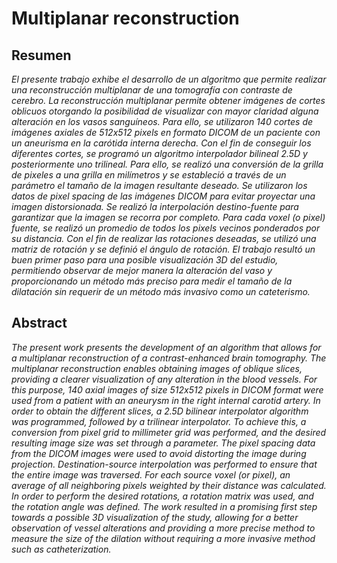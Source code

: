 # Multiplanar reconstruction

## Resumen
*El presente trabajo exhibe el desarrollo de un algoritmo que permite realizar una reconstrucción multiplanar de una tomografía con contraste de cerebro. La reconstrucción multiplanar permite obtener imágenes de cortes oblicuos otorgando la posibilidad de visualizar con mayor claridad alguna alteración en los vasos sanguíneos. Para ello, se utilizaron 140 cortes de imágenes axiales de 512x512 pixels en formato DICOM de un paciente con un aneurisma en la carótida interna derecha. Con el fin de conseguir los diferentes cortes, se programó un algoritmo interpolador bilineal 2.5D y posteriormente uno trilineal. Para ello, se realizó una conversión de la grilla de pixeles a una grilla en milímetros y se estableció a través de un parámetro el tamaño de la imagen resultante deseado. Se utilizaron los datos de pixel spacing de las imágenes DICOM para evitar proyectar una imagen distorsionada. Se realizó la interpolación destino-fuente para garantizar que la imagen se recorra por completo. Para cada voxel (o pixel) fuente, se realizó un promedio de todos los pixels vecinos ponderados por su distancia. Con el fin de realizar las rotaciones deseadas, se utilizó una matriz de rotación y se definió el ángulo de rotación. El trabajo resultó un buen primer paso para una posible visualización 3D del estudio, permitiendo observar de mejor manera la alteración del vaso y proporcionando un método más preciso para medir el tamaño de la dilatación sin requerir de un método más invasivo como un cateterismo.*

## Abstract
*The present work presents the development of an algorithm that allows for a multiplanar reconstruction of a contrast-enhanced brain tomography. The multiplanar reconstruction enables obtaining images of oblique slices, providing a clearer visualization of any alteration in the blood vessels. For this purpose, 140 axial images of size 512x512 pixels in DICOM format were used from a patient with an aneurysm in the right internal carotid artery. In order to obtain the different slices, a 2.5D bilinear interpolator algorithm was programmed, followed by a trilinear interpolator. To achieve this, a conversion from pixel grid to millimeter grid was performed, and the desired resulting image size was set through a parameter. The pixel spacing data from the DICOM images were used to avoid distorting the image during projection. Destination-source interpolation was performed to ensure that the entire image was traversed. For each source voxel (or pixel), an average of all neighboring pixels weighted by their distance was calculated. In order to perform the desired rotations, a rotation matrix was used, and the rotation angle was defined. The work resulted in a promising first step towards a possible 3D visualization of the study, allowing for a better observation of vessel alterations and providing a more precise method to measure the size of the dilation without requiring a more invasive method such as catheterization.*
